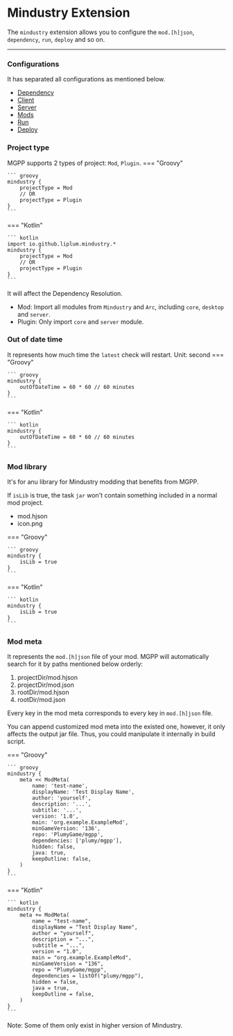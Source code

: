 # Mindustry Extension

The `mindustry` extension allows you to configure the `mod.[h]json`,
`dependency`, `run`, `deploy` and so on.

___

### Configurations

It has separated all configurations as mentioned below.

- [Dependency](dependency.md)
- [Client](client.md)
- [Server](server.md)
- [Mods](mods.md)
- [Run](run.md)
- [Deploy](deploy.md)

### Project type

MGPP supports 2 types of project: `Mod`, `Plugin`.
=== "Groovy"

    ``` groovy
    mindustry {
        projectType = Mod
        // OR
        projectType = Plugin
    }
    ```

=== "Kotlin"

    ``` kotlin
    import io.github.liplum.mindustry.*
    mindustry {
        projectType = Mod
        // OR
        projectType = Plugin
    }
    ```

It will affect the Dependency Resolution.

- Mod: Import all modules from `Mindustry` and `Arc`, including `core`, `desktop` and `server`.
- Plugin: Only import `core` and `server` module.

### Out of date time

It represents how much time the `latest` check will restart.
Unit: second
=== "Groovy"

    ``` groovy
    mindustry {
        outOfDateTime = 60 * 60 // 60 minutes
    }
    ```

=== "Kotlin"

    ``` kotlin
    mindustry {
        outOfDateTime = 60 * 60 // 60 minutes
    }
    ```
### Mod library
It's for anu library for Mindustry modding that benefits from MGPP.

If `isLib` is true, the task `jar` won't contain something included in a normal mod project.

- mod.hjson
- icon.png

=== "Groovy"

    ``` groovy
    mindustry {
        isLib = true
    }
    ```

=== "Kotlin"

    ``` kotlin
    mindustry {
        isLib = true
    }
    ```

### Mod meta
It represents the `mod.[h]json` file of your mod.
MGPP will automatically search for it by paths mentioned below orderly:

1. projectDir/mod.hjson
2. projectDir/mod.json
3. rootDir/mod.hjson
4. rootDir/mod.json

Every key in the mod meta corresponds to every key in `mod.[h]json` file.

You can append customized mod meta into the existed one,
however, it only affects the output jar file.
Thus, you could manipulate it internally in build script.

=== "Groovy"

    ``` groovy
    mindustry {
        meta << ModMeta(
            name: 'test-name',
            displayName: 'Test Display Name',
            author: 'yourself',
            description: '...',
            subtitle: '...',
            version: '1.0',
            main: 'org.example.ExampleMod',
            minGameVersion: '136',
            repo: 'PlumyGame/mgpp',
            dependencies: ['plumy/mgpp'],
            hidden: false,
            java: true,
            keepOutline: false,
        )
    }
    ```

=== "Kotlin"

    ``` kotlin
    mindustry {
        meta += ModMeta(
            name = "test-name",
            displayName = "Test Display Name",
            author = "yourself",
            description = "...",
            subtitle = "...",
            version = "1.0",
            main = "org.example.ExampleMod",
            minGameVersion = "136",
            repo = "PlumyGame/mgpp",
            dependencies = listOf("plumy/mgpp"),
            hidden = false,
            java = true,
            keepOutline = false,
        )
    }
    ```

Note: Some of them only exist in higher version of Mindustry.